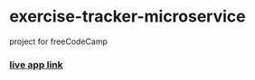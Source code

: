 # exercise-tracker-microservice
project for freeCodeCamp

### [live app link](https://scandalous-cart-1.glitch.me/)
